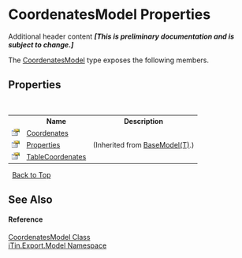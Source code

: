 # CoordenatesModel Properties
Additional header content _**\[This is preliminary documentation and is subject to change.\]**_

The <a href="76a76b9c-eb95-ce3a-12fc-e68cb48f65e8">CoordenatesModel</a> type exposes the following members.


## Properties
&nbsp;<table><tr><th></th><th>Name</th><th>Description</th></tr><tr><td>![Public property](media/pubproperty.gif "Public property")</td><td><a href="cb1f080f-e6e1-45a5-72bd-e440f7b42617">Coordenates</a></td><td /></tr><tr><td>![Public property](media/pubproperty.gif "Public property")</td><td><a href="7e88785e-5670-4515-defa-d3f60ae16111">Properties</a></td><td> (Inherited from <a href="6632f561-4175-f1f2-939c-ac8b10159529">BaseModel(T)</a>.)</td></tr><tr><td>![Public property](media/pubproperty.gif "Public property")</td><td><a href="43d29aba-3ce8-334a-c446-74f99dd10563">TableCoordenates</a></td><td /></tr></table>&nbsp;
<a href="#coordenatesmodel-properties">Back to Top</a>

## See Also


#### Reference
<a href="76a76b9c-eb95-ce3a-12fc-e68cb48f65e8">CoordenatesModel Class</a><br /><a href="ef57ffcc-e95e-b212-5a46-9aa6f5a3511f">iTin.Export.Model Namespace</a><br />
